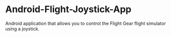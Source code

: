 # Android-Flight-Joystick-App
Android application that allows you to control the Flight Gear flight simulator using a joystick.
